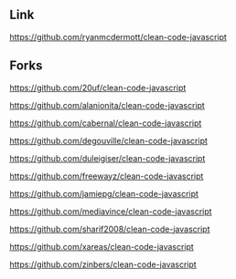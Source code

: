Link
----
https://github.com/ryanmcdermott/clean-code-javascript

Forks
-----
https://github.com/20uf/clean-code-javascript

https://github.com/alanionita/clean-code-javascript

https://github.com/cabernal/clean-code-javascript

https://github.com/degouville/clean-code-javascript

https://github.com/duleigiser/clean-code-javascript

https://github.com/freewayz/clean-code-javascript

https://github.com/jamiepg/clean-code-javascript

https://github.com/mediavince/clean-code-javascript

https://github.com/sharif2008/clean-code-javascript

https://github.com/xareas/clean-code-javascript

https://github.com/zinbers/clean-code-javascript